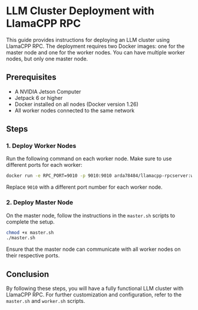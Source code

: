 # LLM Cluster Deployment with LlamaCPP RPC

This guide provides instructions for deploying an LLM cluster using LlamaCPP RPC. The deployment requires two Docker images: one for the master node and one for the worker nodes. You can have multiple worker nodes, but only one master node.

## Prerequisites
- A NVIDIA Jetson Computer
- Jetpack 6 or higher
- Docker installed on all nodes (Docker version 1.26)
- All worker nodes connected to the same network

## Steps

### 1. Deploy Worker Nodes

Run the following command on each worker node. Make sure to use different ports for each worker:

```sh
docker run -e RPC_PORT=9010 -p 9010:9010 arda78484/llamacpp-rpcserver:worker
```

Replace `9010` with a different port number for each worker node.

### 2. Deploy Master Node

On the master node, follow the instructions in the `master.sh` scripts to complete the setup.

```sh
chmod +x master.sh
./master.sh
```

Ensure that the master node can communicate with all worker nodes on their respective ports.

## Conclusion

By following these steps, you will have a fully functional LLM cluster with LlamaCPP RPC. For further customization and configuration, refer to the `master.sh` and `worker.sh` scripts.
